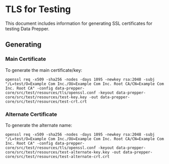 # TLS for Testing

This document includes information for generating SSL certificates for testing Data Prepper.

## Generating

### Main Certificate

To generate the main certificate/key:
```
openssl req -x509 -sha256 -nodes -days 1095 -newkey rsa:2048 -subj "/L=test/O=Example Com Inc./OU=Example Com Inc. Root CA/CN=Example Com Inc. Root CA" -config data-prepper-core/src/test/resources/tls/openssl.conf -keyout data-prepper-core/src/test/resources/test-key.key -out data-prepper-core/src/test/resources/test-crt.crt
```

### Alternate Certificate

To generate the alternate name:

```
openssl req -x509 -sha256 -nodes -days 1095 -newkey rsa:2048 -subj "/L=test/O=Example Com Inc./OU=Example Com Inc. Root CA/CN=Example Com Inc. Root CA" -config data-prepper-core/src/test/resources/tls/openssl.conf -keyout data-prepper-core/src/test/resources/test-alternate-key.key -out data-prepper-core/src/test/resources/test-alternate-crt.crt
```
